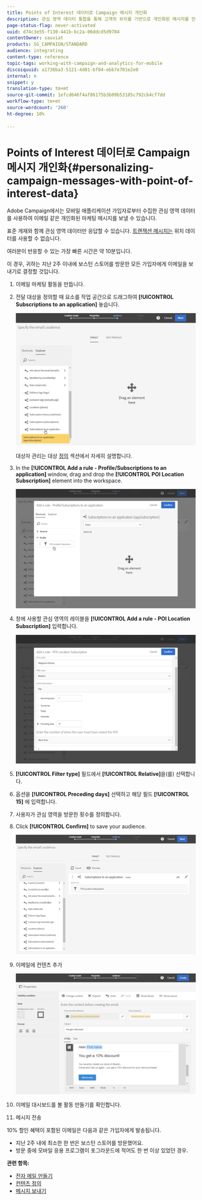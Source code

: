 ```yaml
---
title: Points of Interest 데이터로 Campaign 메시지 개인화
description: 관심 영역 데이터 통합을 통해 고객의 위치를 기반으로 개인화된 메시지를 만드는 방법을 살펴볼 수 있습니다.
page-status-flag: never-activated
uuid: d74c3e55-f130-441b-bc2a-06ddcd5d9784
contentOwner: sauviat
products: SG_CAMPAIGN/STANDARD
audience: integrating
content-type: reference
topic-tags: working-with-campaign-and-analytics-for-mobile
discoiquuid: a1736ba3-5121-4d01-bf04-ebb7e701e2e0
internal: n
snippet: y
translation-type: tm+mt
source-git-commit: 1efcd646f4af86175b3b09b53185c792cb4cf7dd
workflow-type: tm+mt
source-wordcount: '260'
ht-degree: 10%

---
```



# Points of Interest 데이터로 Campaign 메시지 개인화{#personalizing-campaign-messages-with-point-of-interest-data}

Adobe Campaign에서는 모바일 애플리케이션 가입자로부터 수집한 관심 영역 데이터를 사용하여 이메일 같은 개인화된 마케팅 메시지를 보낼 수 있습니다.

표준 게재와 함께 관심 영역 데이터만 응답할 수 있습니다. [트랜잭션 메시지는](../../channels/using/getting-started-with-transactional-msg.md) 위치 데이터를 사용할 수 없습니다.

여러분이 반응할 수 있는 가장 빠른 시간은 약 10분입니다.

이 경우, 귀하는 지난 2주 이내에 보스턴 스토어를 방문한 모든 가입자에게 이메일을 보내기로 결정할 것입니다.

1. 이메일 마케팅 활동을 만듭니다.
1. 전달 대상을 정의할 때 요소를 작업 공간으로 드래그하여 **[!UICONTROL Subscriptions to an application]** 놓습니다.

   ![](assets/poi_subscriptions_app.png)

   대상자 관리는 대상 [정의](../../audiences/using/creating-audiences.md) 섹션에서 자세히 설명합니다.

1. In the **[!UICONTROL Add a rule - Profile/Subscriptions to an application]** window, drag and drop the **[!UICONTROL POI Location Subscription]** element into the workspace.

   ![](assets/poi_add_rule_profile_subscription.png)

1. 창에 사용할 관심 영역의 레이블을 **[!UICONTROL Add a rule - POI Location Subscription]** 입력합니다.

   ![](assets/poi_location_subscription.png)

1. **[!UICONTROL Filter type]** 필드에서 **[!UICONTROL Relative]**&#x200B;을(를) 선택합니다.
1. 옵션을 **[!UICONTROL Preceding days]** 선택하고 해당 필드 **[!UICONTROL 15]** 에 입력합니다.
1. 사용자가 관심 영역을 방문한 횟수를 정의합니다.
1. Click **[!UICONTROL Confirm]** to save your audience.

   ![](assets/poi_subscriptions_app_audience_defined.png)

1. 이메일에 컨텐츠 추가

   ![](assets/poi_email_content.png)

1. 이메일 대시보드를 볼 활동 만들기를 확인합니다.
1. 메시지 전송

10% 할인 혜택이 포함된 이메일은 다음과 같은 가입자에게 발송됩니다.

* 지난 2주 내에 최소한 한 번은 보스턴 스토어를 방문했어요.
* 방문 중에 모바일 응용 프로그램이 포그라운드에 적어도 한 번 이상 있었던 경우.

**관련 항목:**

* [전자 메일 만들기](../../channels/using/creating-an-email.md)
* [컨텐츠 정의](../../designing/using/personalization.md#example-email-personalization)
* [메시지 보내기](../../sending/using/confirming-the-send.md)

